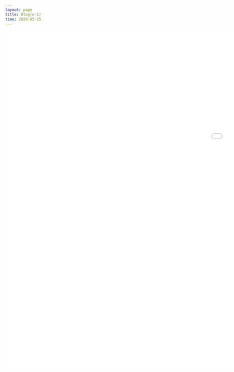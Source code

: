 ```yaml
---
layout: page
title: Blog(n-1)
time: 2020-05-15
---
```

<script src="./jquery-3.4.1.min.js"></script>
<!-- <style>
    .column {
  float: left;
  width: 100.0%;
  padding: 5px;d
}

<!-- /* Clear floats after image containers */
.row::after {
  content: "";
  clear: both;
  display: table;
  width: 200%;
} -->
<!-- h1 {text-align: left;}
</style> --> 

<iframe src="{{site.baseurl}}public/pages/Builds" style="border:0px #000000 none;" name="Game name" scrolling="yes" frameborder="10" marginheight="5px" marginwidth="5px" height="1080px" width="1920px"></iframe>

